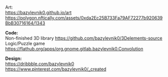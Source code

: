 Art:<br>
https://bazylevnik0.github.io/art <br>
https://polygon.nftically.com/assets/0xda2Ec25B733Fa79AF72277b920639BbB30716164/1343<br>

<b>Code:</b><br>
Non-finished 3D library https://github.com/bazylevnik0/3Delements-source<br>
Logic/Puzzle game https://flathub.org/apps/org.gnome.gitlab.bazylevnik0.Convolution<br>

<b>Design:</b><br>
https://dribbble.com/bazylevnik0<br>
https://www.pinterest.com/bazylevnik0/_created<br>
